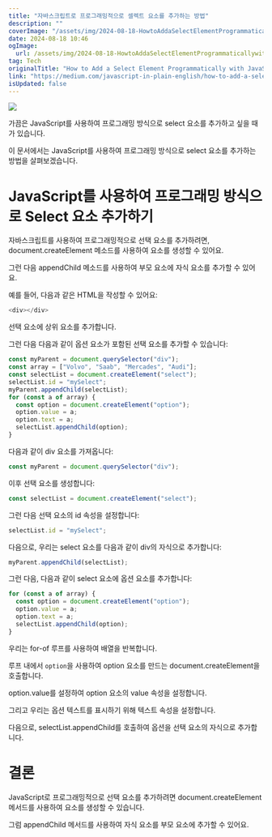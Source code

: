 ```yaml
---
title: "자바스크립트로 프로그래밍적으로 셀렉트 요소를 추가하는 방법"
description: ""
coverImage: "/assets/img/2024-08-18-HowtoAddaSelectElementProgrammaticallywithJavaScript_0.png"
date: 2024-08-18 10:46
ogImage:
  url: /assets/img/2024-08-18-HowtoAddaSelectElementProgrammaticallywithJavaScript_0.png
tag: Tech
originalTitle: "How to Add a Select Element Programmatically with JavaScript"
link: "https://medium.com/javascript-in-plain-english/how-to-add-a-select-element-programmatically-with-javascript-78b3b7ae3246"
isUpdated: false
---
```


<img src="/assets/img/2024-08-18-HowtoAddaSelectElementProgrammaticallywithJavaScript_0.png" />

가끔은 JavaScript를 사용하여 프로그래밍 방식으로 select 요소를 추가하고 싶을 때가 있습니다.

이 문서에서는 JavaScript를 사용하여 프로그래밍 방식으로 select 요소를 추가하는 방법을 살펴보겠습니다.

# JavaScript를 사용하여 프로그래밍 방식으로 Select 요소 추가하기

<!-- cozy-coder - 수평 -->

<ins class="adsbygoogle"
     style="display:block"
     data-ad-client="ca-pub-4877378276818686"
     data-ad-slot="1107185301"
     data-ad-format="auto"
     data-full-width-responsive="true"></ins>

<script>
     (adsbygoogle = window.adsbygoogle || []).push({});
</script>

자바스크립트를 사용하여 프로그래밍적으로 선택 요소를 추가하려면, document.createElement 메소드를 사용하여 요소를 생성할 수 있어요.

그런 다음 appendChild 메소드를 사용하여 부모 요소에 자식 요소를 추가할 수 있어요.

예를 들어, 다음과 같은 HTML을 작성할 수 있어요:

```js
<div></div>
```

<!-- cozy-coder - 수평 -->

<ins class="adsbygoogle"
     style="display:block"
     data-ad-client="ca-pub-4877378276818686"
     data-ad-slot="1107185301"
     data-ad-format="auto"
     data-full-width-responsive="true"></ins>

<script>
     (adsbygoogle = window.adsbygoogle || []).push({});
</script>

선택 요소에 상위 요소를 추가합니다.

그런 다음 다음과 같이 옵션 요소가 포함된 선택 요소를 추가할 수 있습니다:

```js
const myParent = document.querySelector("div");
const array = ["Volvo", "Saab", "Mercades", "Audi"];
const selectList = document.createElement("select");
selectList.id = "mySelect";
myParent.appendChild(selectList);
for (const a of array) {
  const option = document.createElement("option");
  option.value = a;
  option.text = a;
  selectList.appendChild(option);
}
```

다음과 같이 div 요소를 가져옵니다:

<!-- cozy-coder - 수평 -->

<ins class="adsbygoogle"
     style="display:block"
     data-ad-client="ca-pub-4877378276818686"
     data-ad-slot="1107185301"
     data-ad-format="auto"
     data-full-width-responsive="true"></ins>

<script>
     (adsbygoogle = window.adsbygoogle || []).push({});
</script>

```js
const myParent = document.querySelector("div");
```

이후 선택 요소를 생성합니다:

```js
const selectList = document.createElement("select");
```

그런 다음 선택 요소의 id 속성을 설정합니다:

<!-- cozy-coder - 수평 -->

<ins class="adsbygoogle"
     style="display:block"
     data-ad-client="ca-pub-4877378276818686"
     data-ad-slot="1107185301"
     data-ad-format="auto"
     data-full-width-responsive="true"></ins>

<script>
     (adsbygoogle = window.adsbygoogle || []).push({});
</script>

```js
selectList.id = "mySelect";
```

다음으로, 우리는 select 요소를 다음과 같이 div의 자식으로 추가합니다:

```js
myParent.appendChild(selectList);
```

그런 다음, 다음과 같이 select 요소에 옵션 요소를 추가합니다:

<!-- cozy-coder - 수평 -->

<ins class="adsbygoogle"
     style="display:block"
     data-ad-client="ca-pub-4877378276818686"
     data-ad-slot="1107185301"
     data-ad-format="auto"
     data-full-width-responsive="true"></ins>

<script>
     (adsbygoogle = window.adsbygoogle || []).push({});
</script>

```js
for (const a of array) {
  const option = document.createElement("option");
  option.value = a;
  option.text = a;
  selectList.appendChild(option);
}
```

우리는 for-of 루프를 사용하여 배열을 반복합니다.

루프 내에서 `option`을 사용하여 option 요소를 만드는 document.createElement을 호출합니다.

option.value를 설정하여 option 요소의 value 속성을 설정합니다.

<!-- cozy-coder - 수평 -->

<ins class="adsbygoogle"
     style="display:block"
     data-ad-client="ca-pub-4877378276818686"
     data-ad-slot="1107185301"
     data-ad-format="auto"
     data-full-width-responsive="true"></ins>

<script>
     (adsbygoogle = window.adsbygoogle || []).push({});
</script>

그리고 우리는 옵션 텍스트를 표시하기 위해 텍스트 속성을 설정합니다.

다음으로, selectList.appendChild를 호출하여 옵션을 선택 요소의 자식으로 추가합니다.

# 결론

JavaScript로 프로그래밍적으로 선택 요소를 추가하려면 document.createElement 메서드를 사용하여 요소를 생성할 수 있습니다.

<!-- cozy-coder - 수평 -->

<ins class="adsbygoogle"
     style="display:block"
     data-ad-client="ca-pub-4877378276818686"
     data-ad-slot="1107185301"
     data-ad-format="auto"
     data-full-width-responsive="true"></ins>

<script>
     (adsbygoogle = window.adsbygoogle || []).push({});
</script>

그럼 appendChild 메서드를 사용하여 자식 요소를 부모 요소에 추가할 수 있어요.
